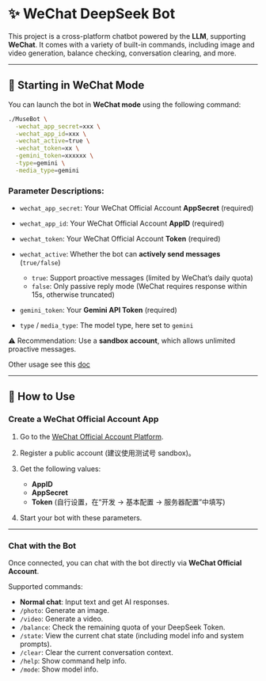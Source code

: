# ✨ WeChat DeepSeek Bot

This project is a cross-platform chatbot powered by the **LLM**, supporting **WeChat**.
It comes with a variety of built-in commands, including image and video generation, balance checking, conversation clearing, and more.

---

## 🚀 Starting in WeChat Mode

You can launch the bot in **WeChat mode** using the following command:

```bash
./MuseBot \
  -wechat_app_secret=xxx \
  -wechat_app_id=xxx \
  -wechat_active=true \
  -wechat_token=xx \
  -gemini_token=xxxxxx \
  -type=gemini \
  -media_type=gemini
```

### Parameter Descriptions:

* `wechat_app_secret`: Your WeChat Official Account **AppSecret** (required)
* `wechat_app_id`: Your WeChat Official Account **AppID** (required)
* `wechat_token`: Your WeChat Official Account **Token** (required)
* `wechat_active`: Whether the bot can **actively send messages** (`true/false`)

    * `true`: Support proactive messages (limited by WeChat’s daily quota)
    * `false`: Only passive reply mode (WeChat requires response within 15s, otherwise truncated)
* `gemini_token`: Your **Gemini API Token** (required)
* `type` / `media_type`: The model type, here set to `gemini`

⚠️ Recommendation: Use a **sandbox account**, which allows unlimited proactive messages.

Other usage see this [doc](https://github.com/yincongcyincong/MuseBot)

---

## 💬 How to Use

### Create a WeChat Official Account App

1. Go to the [WeChat Official Account Platform](https://mp.weixin.qq.com/).

2. Register a public account (建议使用测试号 sandbox)。

3. Get the following values:

    * **AppID**
    * **AppSecret**
    * **Token** (自行设置，在“开发 → 基本配置 → 服务器配置”中填写)

4. Start your bot with these parameters.

---

### Chat with the Bot

Once connected, you can chat with the bot directly via **WeChat Official Account**.

Supported commands:

* **Normal chat**: Input text and get AI responses.
* `/photo`: Generate an image.
* `/video`: Generate a video.
* `/balance`: Check the remaining quota of your DeepSeek Token.
* `/state`: View the current chat state (including model info and system prompts).
* `/clear`: Clear the current conversation context.
* `/help`: Show command help info.
* `/mode`: Show model info.

